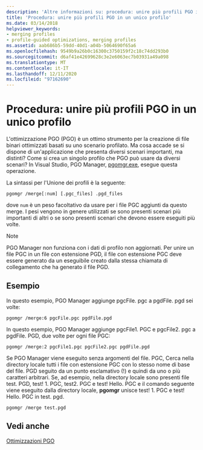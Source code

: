 ```yaml
---
description: 'Altre informazioni su: procedura: unire più profili PGO in un unico profilo'
title: 'Procedura: unire più profili PGO in un unico profilo'
ms.date: 03/14/2018
helpviewer_keywords:
- merging profiles
- profile-guided optimizations, merging profiles
ms.assetid: aab686b5-59dd-40d1-a04b-5064690f65a6
ms.openlocfilehash: 9549b9a26b0c16300c3750159f2c18c74dd293b0
ms.sourcegitcommit: d6af41e42699628c3e2e6063ec7b03931a49a098
ms.translationtype: MT
ms.contentlocale: it-IT
ms.lasthandoff: 12/11/2020
ms.locfileid: "97162690"
---
```

# <a name="how-to-merge-multiple-pgo-profiles-into-a-single-profile"></a>Procedura: unire più profili PGO in un unico profilo

L'ottimizzazione PGO (PGO) è un ottimo strumento per la creazione di file binari ottimizzati basati su uno scenario profilato. Ma cosa accade se si dispone di un'applicazione che presenta diversi scenari importanti, ma distinti? Come si crea un singolo profilo che PGO può usare da diversi scenari? In Visual Studio, PGO Manager, [pgomgr.exe](pgomgr.md), esegue questa operazione.

La sintassi per l'Unione dei profili è la seguente:

`pgomgr /merge[:num] [.pgc_files] .pgd_files`

dove `num` è un peso facoltativo da usare per i file PGC aggiunti da questo merge. I pesi vengono in genere utilizzati se sono presenti scenari più importanti di altri o se sono presenti scenari che devono essere eseguiti più volte.

> [!NOTE]
> PGO Manager non funziona con i dati di profilo non aggiornati. Per unire un file PGC in un file con estensione PGD, il file con estensione PGC deve essere generato da un eseguibile creato dalla stessa chiamata di collegamento che ha generato il file PGD.

## <a name="examples"></a>Esempio

In questo esempio, PGO Manager aggiunge pgcFile. pgc a pgdFile. pgd sei volte:

`pgomgr /merge:6 pgcFile.pgc pgdFile.pgd`

In questo esempio, PGO Manager aggiunge pgcFile1. PGC e pgcFile2. pgc a pgdFile. PGD, due volte per ogni file PGC:

`pgomgr /merge:2 pgcFile1.pgc pgcFile2.pgc pgdFile.pgd`

Se PGO Manager viene eseguito senza argomenti del file. PGC, Cerca nella directory locale tutti i file con estensione PGC con lo stesso nome di base del file. PGD seguito da un punto esclamativo (!) e quindi da uno o più caratteri arbitrari. Se, ad esempio, nella directory locale sono presenti file test. PGD, test! 1. PGC, test2. PGC e test! Hello. PGC e il comando seguente viene eseguito dalla directory locale, **pgomgr** unisce test! 1. PGC e test! Hello. PGC in test. pgd.

`pgomgr /merge test.pgd`

## <a name="see-also"></a>Vedi anche

[Ottimizzazioni PGO](profile-guided-optimizations.md)
